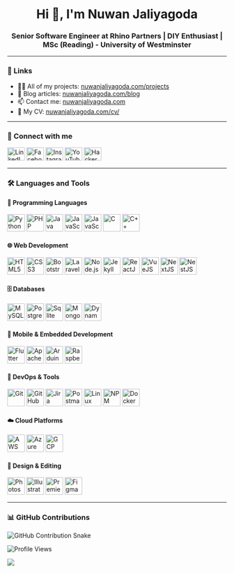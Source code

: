 <h1 align="center">Hi 👋, I'm Nuwan Jaliyagoda</h1>
<h3 align="center">Senior Software Engineer at Rhino Partners | DIY Enthusiast | MSc (Reading) - University of Westminster</h3>

---

### 🔗 Links

- 👨‍💻 All of my projects: [nuwanjaliyagoda.com/projects](https://nuwanjaliyagoda.com/projects)
- 📝 Blog articles: [nuwanjaliyagoda.com/blog](https://nuwanjaliyagoda.com/blog)
- 📫 Contact me: [nuwanjaliyagoda.com](https://nuwanjaliyagoda.com)
- 📄 My CV: [nuwanjaliyagoda.com/cv/](https://nuwanjaliyagoda.com/cv/)

---

### 🤝 Connect with me

<p align="left">
    <a href="https://linkedin.com/in/nuwan-jaliyagoda" target="blank"><img src="https://cdn.jsdelivr.net/gh/devicons/devicon@latest/icons/linkedin/linkedin-original.svg" alt="LinkedIn" height="30" width="40" /></a>
    <a href="https://fb.com/nuwan.jaliyagoda" target="blank"><img src="https://cdn.jsdelivr.net/gh/devicons/devicon@latest/icons/facebook/facebook-original.svg" alt="Facebook" height="30" width="40" /></a>
    <a href="https://instagram.com/nuwanjaliyagoda" target="blank"><img src="https://raw.githubusercontent.com/rahuldkjain/github-profile-readme-generator/master/src/images/icons/Social/instagram.svg" alt="Instagram" height="30" width="40" /></a>
    <a href="https://www.youtube.com/channel/UC1EaR2mO0KTP4RjKe__wgqA" target="blank"><img src="https://raw.githubusercontent.com/rahuldkjain/github-profile-readme-generator/master/src/images/icons/Social/youtube.svg" alt="YouTube" height="30" width="40" /></a>
    <a href="https://www.hackerrank.com/nuwanj" target="blank"><img src="https://raw.githubusercontent.com/rahuldkjain/github-profile-readme-generator/master/src/images/icons/Social/hackerrank.svg" alt="HackerRank" height="30" width="40" /></a>
</p>

---

### 🛠️ Languages and Tools

#### 📌 Programming Languages

<p>
    <img src="https://cdn.jsdelivr.net/gh/devicons/devicon@latest/icons/python/python-original.svg" alt="Python" width="40" height="40" />
    <img src="https://cdn.jsdelivr.net/gh/devicons/devicon@latest/icons/php/php-original.svg" alt="PHP" width="40" height="40" />
    <img src="https://cdn.jsdelivr.net/gh/devicons/devicon@latest/icons/java/java-original.svg" alt="Java" width="40" height="40" />
    <img src="https://cdn.jsdelivr.net/gh/devicons/devicon@latest/icons/javascript/javascript-original.svg" alt="JavaScript" width="40" height="40" />
    <img src="https://cdn.jsdelivr.net/gh/devicons/devicon@latest/icons/typescript/typescript-original.svg" alt="JavaScript" width="40" height="40" />
    <img src="https://cdn.jsdelivr.net/gh/devicons/devicon@latest/icons/c/c-original.svg" alt="C" width="40" height="40" />
    <img src="https://cdn.jsdelivr.net/gh/devicons/devicon@latest/icons/cplusplus/cplusplus-original.svg" alt="C++" width="40" height="40" />
</p>

#### 🌐 Web Development

<p>
    <img src="https://cdn.jsdelivr.net/gh/devicons/devicon@latest/icons/html5/html5-original-wordmark.svg" alt="HTML5" width="40" height="40" />
    <img src="https://cdn.jsdelivr.net/gh/devicons/devicon@latest/icons/css3/css3-original-wordmark.svg" alt="CSS3" width="40" height="40" />
    <img src="https://cdn.jsdelivr.net/gh/devicons/devicon@latest/icons/bootstrap/bootstrap-original.svg" alt="Bootstrap" width="40" height="40" />
    <img src="https://cdn.jsdelivr.net/gh/devicons/devicon@latest/icons/laravel/laravel-original.svg" alt="Laravel" width="40" height="40" />
    <img src="https://cdn.jsdelivr.net/gh/devicons/devicon@latest/icons/nodejs/nodejs-original-wordmark.svg" alt="Node.js" width="40" height="40" />
    <img src="https://cdn.jsdelivr.net/gh/devicons/devicon@latest/icons/jekyll/jekyll-original.svg" alt="Jekyll" width="40" height="40" />
    <img src="https://cdn.jsdelivr.net/gh/devicons/devicon@latest/icons/react/react-original.svg" alt="ReactJS" width="40" height="40" />
    <img src="https://cdn.jsdelivr.net/gh/devicons/devicon@latest/icons/vuejs/vuejs-original.svg" alt="VueJS" width="40" height="40" />
    <img src="https://cdn.jsdelivr.net/gh/devicons/devicon@latest/icons/nextjs/nextjs-original-wordmark.svg" alt="NextJS" width="40" height="40" />
    <img src="https://cdn.jsdelivr.net/gh/devicons/devicon@latest/icons/nestjs/nestjs-original.svg" alt="NestJS" width="40" height="40" />
</p>

#### 🗄️ Databases

<p>
    <img src="https://cdn.jsdelivr.net/gh/devicons/devicon@latest/icons/mysql/mysql-original-wordmark.svg" alt="MySQL" width="40" height="40" />
    <img src="https://cdn.jsdelivr.net/gh/devicons/devicon@latest/icons/postgresql/postgresql-original.svg" alt="Postgresql" width="40" height="40" />
    <img src="https://cdn.jsdelivr.net/gh/devicons/devicon@latest/icons/sqlite/sqlite-original-wordmark.svg" alt="Sqlite" width="40" height="40" />
    <img src="https://cdn.jsdelivr.net/gh/devicons/devicon@latest/icons/mongodb/mongodb-original-wordmark.svg" alt="MongoDB" width="40" height="40" />
    <img src="https://cdn.jsdelivr.net/gh/devicons/devicon@latest/icons/dynamodb/dynamodb-original.svg" alt="DynamoDB" width="40" height="40" />
</p>

#### 📱 Mobile & Embedded Development

<p>
    <img src="https://cdn.jsdelivr.net/gh/devicons/devicon@latest/icons/flutter/flutter-original.svg" alt="Flutter" width="40" height="40" />
    <img src="https://www.vectorlogo.zone/logos/apache_cordova/apache_cordova-icon.svg" alt="Apache Cordova" width="40" height="40" />
    <img src="https://cdn.jsdelivr.net/gh/devicons/devicon@latest/icons/arduino/arduino-original-wordmark.svg" alt="Arduino" width="40" height="40" />
    <img src="https://cdn.jsdelivr.net/gh/devicons/devicon@latest/icons/raspberrypi/raspberrypi-original.svg" alt="Raspberry Pi" width="40" height="40" />
</p>

#### 🔧 DevOps & Tools

<p>
    <img src="https://cdn.jsdelivr.net/gh/devicons/devicon@latest/icons/git/git-original.svg" alt="Git" width="40" height="40" />
    <img src="https://cdn.jsdelivr.net/gh/devicons/devicon@latest/icons/github/github-original-wordmark.svg" alt="GitHub" width="40" height="40" />
    <img src="https://cdn.jsdelivr.net/gh/devicons/devicon@latest/icons/jira/jira-original-wordmark.svg" alt="Jira" width="40" height="40" />
    <img src="https://cdn.jsdelivr.net/gh/devicons/devicon@latest/icons/postman/postman-original.svg" alt="Postman" width="40" height="40" />
    <img src="https://cdn.jsdelivr.net/gh/devicons/devicon@latest/icons/linux/linux-original.svg" alt="Linux" width="40" height="40" />
    <img src="https://cdn.jsdelivr.net/gh/devicons/devicon@latest/icons/npm/npm-original-wordmark.svg" alt="NPM" width="40" height="40" />
    <img src="https://cdn.jsdelivr.net/gh/devicons/devicon@latest/icons/docker/docker-original.svg" alt="Docker" width="40" height="40" />
</p>

#### ☁️ Cloud Platforms

<p>
    <img src="https://cdn.jsdelivr.net/gh/devicons/devicon@latest/icons/amazonwebservices/amazonwebservices-original-wordmark.svg" alt="AWS" width="40" height="40" />
    <img src="https://cdn.jsdelivr.net/gh/devicons/devicon@latest/icons/azure/azure-original.svg" alt="Azure" width="40" height="40" />
    <img src="https://cdn.jsdelivr.net/gh/devicons/devicon@latest/icons/googlecloud/googlecloud-original.svg" alt="GCP" width="40" height="40" />

</p>

#### 🎨 Design & Editing

<p>
    <img src="https://cdn.jsdelivr.net/gh/devicons/devicon@latest/icons/photoshop/photoshop-original.svg" alt="Photoshop" width="40" height="40" />
    <img src="https://cdn.jsdelivr.net/gh/devicons/devicon@latest/icons/illustrator/illustrator-plain.svg" alt="Illustrator" width="40" height="40" />
    <img src="https://cdn.jsdelivr.net/gh/devicons/devicon@latest/icons/premierepro/premierepro-original.svg" alt="Premier Pro" width="40" height="40" />
    <img src="https://cdn.jsdelivr.net/gh/devicons/devicon@latest/icons/figma/figma-original.svg" alt="Figma" width="40" height="40" />
</p>

---

### 📊 GitHub Contributions

<picture>
  <source media="(prefers-color-scheme: dark)" srcset="https://nuwanj.github.io/NuwanJ/dist/github-contribution-grid-snake-dark.svg" />
  <source media="(prefers-color-scheme: light)" srcset="https://nuwanj.github.io/NuwanJ//dist/github-contribution-grid-snake.svg" />
  <img alt="GitHub Contribution Snake" src="github-snake.svg" />
</picture>

<!-- <p>
    <img align="center"
        src="https://github-readme-stats.vercel.app/api/top-langs?username=nuwanj&show_icons=true&locale=en&layout=compact"
        alt="nuwanj" />
</p> -->

<p align="left">
    <img src="https://komarev.com/ghpvc/?username=nuwanj&label=Profile%20Views&color=blue&style=flat-square" alt="Profile Views" />
</p>

![](https://hit.yhype.me/github/profile?user_id=11540782)
